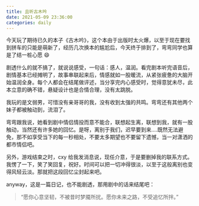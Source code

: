 ```yaml
---
title: 且听古木吟
date: 2021-05-09 23:36:00
categories: daily
---
```


今天玩了期待已久的本子《古木吟》，这个本由于出版时太火爆，以至于现在要找到拼车的只能是萌新了，经历几次换本的尴尬后，今天终于排到了，弯弯同学也算是了结一桩心愿 😄

剧透什么的就不搞了，就说说感受，一句话：感人，温润。看完剧本听完语音后，剧情基本已经摊明了，故事串联起来后，情感就如一股暖流，从紧张疲惫的大脑开始温润全身。每个人都会在结尾做评述，当分享完内心感受时，觉得意犹未尽，此本立意的确不错，悬疑设计也是合情合理，没有太跳脱。

我玩的是文弱男，可惜没有亲哥哥的我，没有收到太强的共鸣。弯弯还有其他两个妹子都被触动到，流泪了。

弯弯跟我说，她看到剧中情侣情投而意不能合，联想起生离，联想到我，就有一股触动，当然还有许多她的回忆。是呀，离别于我们，迟早要到来....既然无法避免，那不如享受当下的每一秒相处，不要太多期望也不要留下遗憾，当一对潇洒的都市情侣吧。

另外，游戏结束之时，cxy 给我发消息说，现任介意，于是要删掉我的联系方式。我愣了一下，笑了笑回复，祝好。时间可以把一切冲得很淡，以至于这般离别也变得风轻云淡。那就把这段回忆尘封起来吧。

anyway，这是一篇日记，也不能剧透，那用剧中的话来结尾吧：

> “愿你心意坚韧，不被昔时梦魇所扰。愿你未来之路，不受追忆所拌。”
